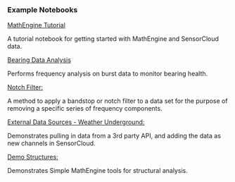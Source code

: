 ### Example Notebooks ###

[MathEngine Tutorial](http://nbviewer.ipython.org/github/LORD-MicroStrain/SensorCloud/blob/master/MathEngine/Example%20Notebooks/MathEngine_Tutorial.ipynb)

A tutorial notebook for getting started with MathEngine and SensorCloud data.

[Bearing Data Analysis](http://nbviewer.ipython.org/github/LORD-MicroStrain/SensorCloud/blob/master/MathEngine/Example%20Notebooks/Lab%20Bearing%20Analysis.ipynb)

Performs frequency analysis on burst data to monitor bearing health.

[Notch Filter:](http://nbviewer.ipython.org/github/LORD-MicroStrain/SensorCloud/blob/master/MathEngine/Example%20Notebooks/LORD%20Notch%20Filter.ipynb)

A method to apply a bandstop or notch filter to a data set for the purpose of removing a specific series of frequency components.

[External Data Sources - Weather Underground:](http://nbviewer.ipython.org/github/LORD-MicroStrain/SensorCloud/blob/master/MathEngine/Example%20Notebooks/External%20Data%20Sources%20-%20Weather%20Underground.ipynb)

Demonstrates pulling in data from a 3rd party API, and adding the data as new channels in SensorCloud.

[Demo Structures:](http://nbviewer.ipython.org/github/LORD-MicroStrain/SensorCloud/blob/master/MathEngine/Example%20Notebooks/Demo%20Structures.ipynb)

Demonstrates Simple MathEngine tools for structural analysis.